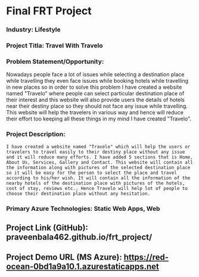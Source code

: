 # Final FRT Project
### Industry: Lifestyle
### Project Titla: Travel With Travelo
### Problem Statement/Opportunity:
 <p>   Nowadays people face a lot of issues while selecting a destination place while travelling they even face issues while booking hotels while travelling in new places so in order to solve this problem I have created a website named "Travelo" where people can select particular destination place of their interest and this website will also provide users the details of hotels near their destiny place so they should not face any issue while travelling. This website will help the travelers in various way and hence will reduce their effort too keeping all these things in my mind I have created "Travelo".</p>

### Project Description:
    I have created a website named "Travelo" which will help the users or travelers to travel easily to their destiny place without any issue and it will reduce many efforts. I have added 5 sections that is Home, About Us, Services, Gallery and Contact. This website will contain all the information along with pictures of the selected destination place so it will be easy for the person to select the place and travel according to his/her wish. It will contain all the information of the nearby hotels of the destination place with pictures of the hotels, cost of stay, reviews etc., Hence Travelo will help lot of people to choose their destination place without any hesitation.
### Primary Azure Technologies: Static Web Apps, Web
## Project Link (GitHub): praveenbala462.github.io/frt_project/
## Project Demo URL (MS Azure): https://red-ocean-0bd1a9a10.1.azurestaticapps.net
